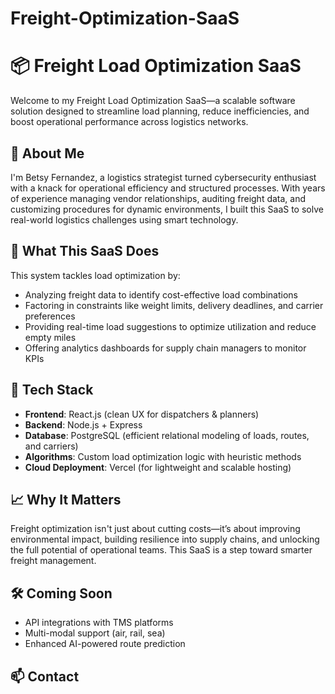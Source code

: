 # Freight-Optimization-SaaS
# 📦 Freight Load Optimization SaaS

Welcome to my Freight Load Optimization SaaS—a scalable software solution designed to streamline load planning, reduce inefficiencies, and boost operational performance across logistics networks.

## 🧠 About Me

I'm Betsy Fernandez, a logistics strategist turned cybersecurity enthusiast with a knack for operational efficiency and structured processes. With years of experience managing vendor relationships, auditing freight data, and customizing procedures for dynamic environments, I built this SaaS to solve real-world logistics challenges using smart technology.

## 🚀 What This SaaS Does

This system tackles load optimization by:
- Analyzing freight data to identify cost-effective load combinations
- Factoring in constraints like weight limits, delivery deadlines, and carrier preferences
- Providing real-time load suggestions to optimize utilization and reduce empty miles
- Offering analytics dashboards for supply chain managers to monitor KPIs

## 🔧 Tech Stack

- **Frontend**: React.js (clean UX for dispatchers & planners)
- **Backend**: Node.js + Express
- **Database**: PostgreSQL (efficient relational modeling of loads, routes, and carriers)
- **Algorithms**: Custom load optimization logic with heuristic methods
- **Cloud Deployment**: Vercel (for lightweight and scalable hosting)

## 📈 Why It Matters

Freight optimization isn't just about cutting costs—it’s about improving environmental impact, building resilience into supply chains, and unlocking the full potential of operational teams. This SaaS is a step toward smarter freight management.

## 🛠️ Coming Soon

- API integrations with TMS platforms
- Multi-modal support (air, rail, sea)
- Enhanced AI-powered route prediction

## 📫 Contact

